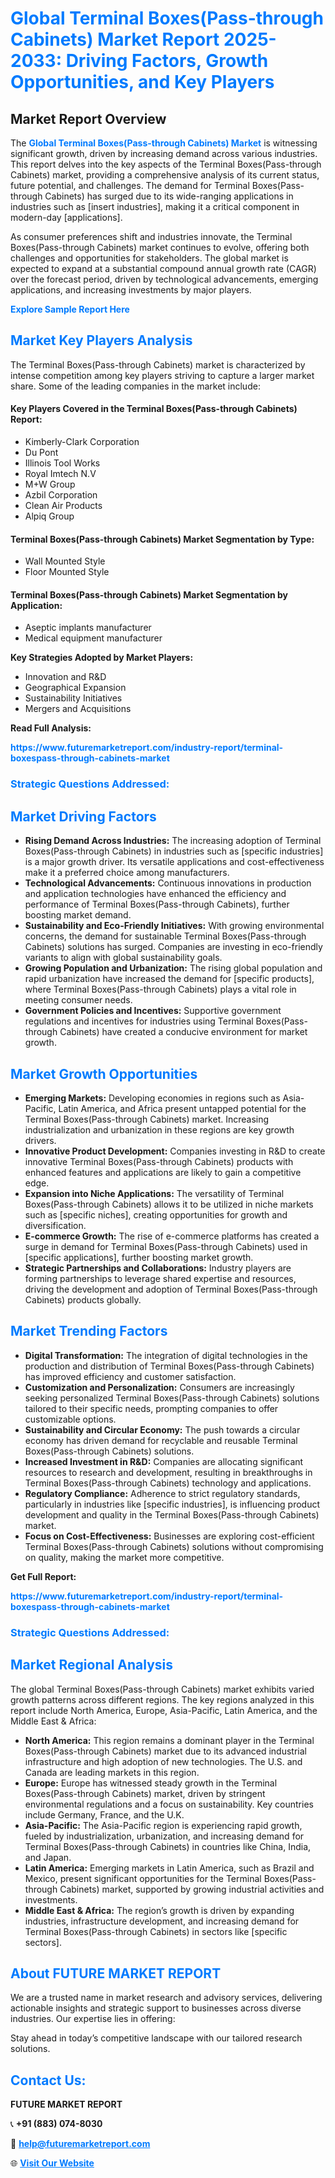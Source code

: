 <h1 style="color: #007BFF;">Global Terminal Boxes(Pass-through Cabinets) Market Report 2025-2033: Driving Factors, Growth Opportunities, and Key Players</h1>

<section id="overview">
<h2>Market Report Overview</h2>
<p>The <a href="https://www.futuremarketreport.com/industry-report/terminal-boxespass-through-cabinets-market" style="color: #007BFF; text-decoration: none;"><strong>Global Terminal Boxes(Pass-through Cabinets) Market</strong></a> is witnessing significant growth, driven by increasing demand across various industries. This report delves into the key aspects of the Terminal Boxes(Pass-through Cabinets) market, providing a comprehensive analysis of its current status, future potential, and challenges. The demand for Terminal Boxes(Pass-through Cabinets) has surged due to its wide-ranging applications in industries such as [insert industries], making it a critical component in modern-day [applications].</p>
<p>As consumer preferences shift and industries innovate, the Terminal Boxes(Pass-through Cabinets) market continues to evolve, offering both challenges and opportunities for stakeholders. The global market is expected to expand at a substantial compound annual growth rate (CAGR) over the forecast period, driven by technological advancements, emerging applications, and increasing investments by major players.</p>
</section>

<section id="overview">
<p><a href="https://www.futuremarketreport.com/request-sample/reportId=84623" style="color: #007BFF; text-decoration: none;"><strong>Explore Sample Report Here</strong></a></p>
</section>

<section id="key-players">
<h2 style="color: #007BFF;">Market Key Players Analysis</h2>
<p>The Terminal Boxes(Pass-through Cabinets) market is characterized by intense competition among key players striving to capture a larger market share. Some of the leading companies in the market include:</p>
<h4>Key Players Covered in the Terminal Boxes(Pass-through Cabinets) Report:</h4>
<ul><li>Kimberly-Clark Corporation</li><li>Du Pont</li><li>Illinois Tool Works</li><li>Royal Imtech N.V</li><li>M+W Group</li><li>Azbil Corporation</li><li>Clean Air Products</li><li>Alpiq Group</li></ul>
<h4>Terminal Boxes(Pass-through Cabinets) Market Segmentation by Type:</h4>
<ul><li>Wall Mounted Style</li><li>Floor Mounted Style</li></ul>

<h4>Terminal Boxes(Pass-through Cabinets) Market Segmentation by Application:</h4>
<ul><li>Aseptic implants manufacturer</li><li>Medical equipment manufacturer</li></ul>
<p><strong>Key Strategies Adopted by Market Players:</strong></p>
<ul>
<li>Innovation and R&D</li>
<li>Geographical Expansion</li>
<li>Sustainability Initiatives</li>
<li>Mergers and Acquisitions</li>
</ul>
</section>

<section>
<p><strong>Read Full Analysis: </strong></p><a href="https://www.futuremarketreport.com/industry-report/terminal-boxespass-through-cabinets-market" style="color: #007BFF; text-decoration: none;"><strong>https://www.futuremarketreport.com/industry-report/terminal-boxespass-through-cabinets-market</strong></a>
<h3 style="color: #007BFF;">Strategic Questions Addressed:</h3>
</section>

<section id="driving-factors">
<h2 style="color: #007BFF;">Market Driving Factors</h2>
<ul>
<li><strong>Rising Demand Across Industries:</strong> The increasing adoption of Terminal Boxes(Pass-through Cabinets) in industries such as [specific industries] is a major growth driver. Its versatile applications and cost-effectiveness make it a preferred choice among manufacturers.</li>
<li><strong>Technological Advancements:</strong> Continuous innovations in production and application technologies have enhanced the efficiency and performance of Terminal Boxes(Pass-through Cabinets), further boosting market demand.</li>
<li><strong>Sustainability and Eco-Friendly Initiatives:</strong> With growing environmental concerns, the demand for sustainable Terminal Boxes(Pass-through Cabinets) solutions has surged. Companies are investing in eco-friendly variants to align with global sustainability goals.</li>
<li><strong>Growing Population and Urbanization:</strong> The rising global population and rapid urbanization have increased the demand for [specific products], where Terminal Boxes(Pass-through Cabinets) plays a vital role in meeting consumer needs.</li>
<li><strong>Government Policies and Incentives:</strong> Supportive government regulations and incentives for industries using Terminal Boxes(Pass-through Cabinets) have created a conducive environment for market growth.</li>
</ul>
</section>

<section id="growth-opportunities">
<h2 style="color: #007BFF;">Market Growth Opportunities</h2>
<ul>
<li><strong>Emerging Markets:</strong> Developing economies in regions such as Asia-Pacific, Latin America, and Africa present untapped potential for the Terminal Boxes(Pass-through Cabinets) market. Increasing industrialization and urbanization in these regions are key growth drivers.</li>
<li><strong>Innovative Product Development:</strong> Companies investing in R&D to create innovative Terminal Boxes(Pass-through Cabinets) products with enhanced features and applications are likely to gain a competitive edge.</li>
<li><strong>Expansion into Niche Applications:</strong> The versatility of Terminal Boxes(Pass-through Cabinets) allows it to be utilized in niche markets such as [specific niches], creating opportunities for growth and diversification.</li>
<li><strong>E-commerce Growth:</strong> The rise of e-commerce platforms has created a surge in demand for Terminal Boxes(Pass-through Cabinets) used in [specific applications], further boosting market growth.</li>
<li><strong>Strategic Partnerships and Collaborations:</strong> Industry players are forming partnerships to leverage shared expertise and resources, driving the development and adoption of Terminal Boxes(Pass-through Cabinets) products globally.</li>
</ul>
</section>

<section id="trending-factors">
<h2 style="color: #007BFF;">Market Trending Factors</h2>
<ul>
<li><strong>Digital Transformation:</strong> The integration of digital technologies in the production and distribution of Terminal Boxes(Pass-through Cabinets) has improved efficiency and customer satisfaction.</li>
<li><strong>Customization and Personalization:</strong> Consumers are increasingly seeking personalized Terminal Boxes(Pass-through Cabinets) solutions tailored to their specific needs, prompting companies to offer customizable options.</li>
<li><strong>Sustainability and Circular Economy:</strong> The push towards a circular economy has driven demand for recyclable and reusable Terminal Boxes(Pass-through Cabinets) solutions.</li>
<li><strong>Increased Investment in R&D:</strong> Companies are allocating significant resources to research and development, resulting in breakthroughs in Terminal Boxes(Pass-through Cabinets) technology and applications.</li>
<li><strong>Regulatory Compliance:</strong> Adherence to strict regulatory standards, particularly in industries like [specific industries], is influencing product development and quality in the Terminal Boxes(Pass-through Cabinets) market.</li>
<li><strong>Focus on Cost-Effectiveness:</strong> Businesses are exploring cost-efficient Terminal Boxes(Pass-through Cabinets) solutions without compromising on quality, making the market more competitive.</li>
</ul>
</section>

<section>
<p><strong>Get Full Report: </strong></p><a href="https://www.futuremarketreport.com/industry-report/terminal-boxespass-through-cabinets-market" style="color: #007BFF; text-decoration: none;"><strong>https://www.futuremarketreport.com/industry-report/terminal-boxespass-through-cabinets-market</strong></a>
<h3 style="color: #007BFF;">Strategic Questions Addressed:</h3>
</section>


<section id="regional-analysis">
<h2 style="color: #007BFF;">Market Regional Analysis</h2>
<p>The global Terminal Boxes(Pass-through Cabinets) market exhibits varied growth patterns across different regions. The key regions analyzed in this report include North America, Europe, Asia-Pacific, Latin America, and the Middle East & Africa:</p>
<ul>
<li><strong>North America:</strong> This region remains a dominant player in the Terminal Boxes(Pass-through Cabinets) market due to its advanced industrial infrastructure and high adoption of new technologies. The U.S. and Canada are leading markets in this region.</li>
<li><strong>Europe:</strong> Europe has witnessed steady growth in the Terminal Boxes(Pass-through Cabinets) market, driven by stringent environmental regulations and a focus on sustainability. Key countries include Germany, France, and the U.K.</li>
<li><strong>Asia-Pacific:</strong> The Asia-Pacific region is experiencing rapid growth, fueled by industrialization, urbanization, and increasing demand for Terminal Boxes(Pass-through Cabinets) in countries like China, India, and Japan.</li>
<li><strong>Latin America:</strong> Emerging markets in Latin America, such as Brazil and Mexico, present significant opportunities for the Terminal Boxes(Pass-through Cabinets) market, supported by growing industrial activities and investments.</li>
<li><strong>Middle East & Africa:</strong> The region’s growth is driven by expanding industries, infrastructure development, and increasing demand for Terminal Boxes(Pass-through Cabinets) in sectors like [specific sectors].</li>
</ul>
</section>

<footer>
<h2 style="color: #007BFF;">About FUTURE MARKET REPORT</h2>
<p>We are a trusted name in market research and advisory services, delivering actionable insights and strategic support to businesses across diverse industries. Our expertise lies in offering:</p>

<p>Stay ahead in today’s competitive landscape with our tailored research solutions.</p>

<h2 style="color: #007BFF;">Contact Us:</h2>
<p><strong>FUTURE MARKET REPORT</strong></p>
<p>📞 <strong>+91 (883) 074-8030</strong></p>
<p>📧 <strong><a href="mailto:help@futuremarketreport.com" style="color: #007BFF;">help@futuremarketreport.com</a></strong></p>
<p>🌐 <strong><a href="https://www.futuremarketreport.com/" style="color: #007BFF;">Visit Our Website</a></strong></p>
</footer>
